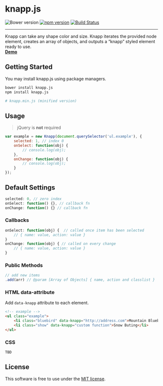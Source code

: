 # knapp.js
![Bower version](https://img.shields.io/bower/v/knapp.js.svg?style=flat)
[![npm version](https://img.shields.io/npm/v/knapp.js.svg?style=flat)](https://www.npmjs.com/package/knapp.js)
[![Build Status](https://travis-ci.org/bcorreia/knapp.js.svg?branch=master)](https://travis-ci.org/bcorreia/knapp.js)

---
Knapp can take any shape color and size. Knapp iterates the provided node element, creates an array of objects, and outputs a “knapp” styled element ready to use.<br />
[**Demo**](http://bcorreia.com/projects/knapp.js/src/demo.html)

## Getting Started
You may install knapp.js using package managers.<br />
```bash
bower install knapp.js
npm install knapp.js

# knapp.min.js (minified version)
```

## Usage
> jQuery is **not** required

```javascript
var example = new Knapp(document.querySelector('ul.example'), {
    selected: 1, // index 0
    onSelect: function(obj) {
        // console.log(obj);
    },
    onChange: function(obj) {
        // console.log(obj);
    }
});
```

## Default Settings
```javascript
selected: 0, // zero index
onSelect: function() {}, // callback fn
onChange: function() {} // callback fn
```

### Callbacks
```javascript
onSelect: function(obj) {  // called once item has been selected
    // { name: value, action: value }
}
onChange: function(obj) { // called on every change
    // { name: value, action: value }
}
```

### Public Methods
```javascript
// add new items
.add(arr) // @param [Array of Objects] { name, action and classlist }
```

### HTML data-attribute
Add `data-knapp` attribute to each element.
```html
<!-- example -->
<ul class="example">
    <li class="bluebird" data-knapp="http://address.com">Mountain Bluebird</li>
    <li class="show" data-knapp="custom function">Snow Buting</li>
</ul>
```

### CSS
```
TBD
```

## License
This software is free to use under the [MIT license](https://github.com/bcorreia/knapp.js/blob/master/license.md).
